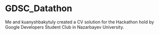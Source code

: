 # GDSC_Datathon
Me and kuanyshbakytuly created a CV solution for the Hackathon hold by Google Developers Student Club in Nazarbayev University.
